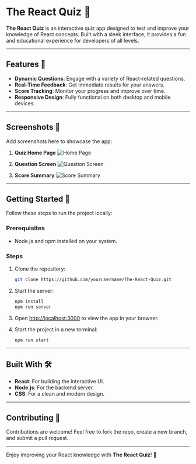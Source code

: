 # The React Quiz 🌟

**The React Quiz** is an interactive quiz app designed to test and improve your knowledge of React concepts. Built with a sleek interface, it provides a fun and educational experience for developers of all levels.

---

## Features 🚀
- **Dynamic Questions**: Engage with a variety of React-related questions.
- **Real-Time Feedback**: Get immediate results for your answers.
- **Score Tracking**: Monitor your progress and improve over time.
- **Responsive Design**: Fully functional on both desktop and mobile devices.

---

## Screenshots 📸

Add screenshots here to showcase the app:

1. **Quiz Home Page**
   ![Home Page](path-to-your-image.png)

2. **Question Screen**
   ![Question Screen](path-to-your-image.png)

3. **Score Summary**
   ![Score Summary](path-to-your-image.png)

---

## Getting Started 🚀

Follow these steps to run the project locally:

### Prerequisites
- Node.js and npm installed on your system.

### Steps
1. Clone the repository:
   ```bash
   git clone https://github.com/yourusername/The-React-Quiz.git
   ```

2. Start the server:
   ```bash
   npm install
   npm run server
   ```

3. Open [http://localhost:3000](http://localhost:3000) to view the app in your browser.

4. Start the project in a new terminal:
   ```bash
   npm run start
   ```

---

## Built With 🛠
- **React**: For building the interactive UI.
- **Node.js**: For the backend server.
- **CSS**: For a clean and modern design.

---

## Contributing 🤝

Contributions are welcome! Feel free to fork the repo, create a new branch, and submit a pull request.

---

Enjoy improving your React knowledge with **The React Quiz**! 🌟


